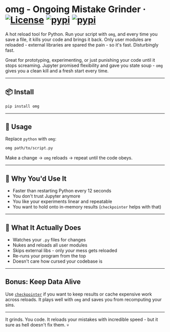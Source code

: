 # omg - Ongoing Mistake Grinder · [![License](https://img.shields.io/badge/license-MIT-blue)](https://github.com/Reddan/omg/blob/master/LICENSE) [![pypi](https://img.shields.io/pypi/v/omg)](https://pypi.org/project/omg/) [![pypi](https://img.shields.io/pypi/pyversions/omg)](https://pypi.org/project/omg/)

A hot reload tool for Python.
Run your script with `omg`, and every time you save a file, it kills your code and brings it back. Only user modules are reloaded - external libraries are spared the pain - so it's fast. Disturbingly fast.

Great for prototyping, experimenting, or just punishing your code until it stops screaming. Jupyter promised flexibility and gave you state soup - `omg` gives you a clean kill and a fresh start every time.

---

## 📦 Install

```bash
pip install omg
```

---

## 🚀 Usage

Replace `python` with `omg`:

```bash
omg path/to/script.py
```

Make a change → `omg` reloads → repeat until the code obeys.

---

## 🤔 Why You'd Use It

* Faster than restarting Python every 12 seconds
* You don't trust Jupyter anymore
* You like your experiments linear and repeatable
* You want to hold onto in-memory results (`checkpointer` helps with that)

---

## 🧨 What It Actually Does

* Watches your `.py` files for changes
* Nukes and reloads all user modules
* Skips external libs - only *your* mess gets reloaded
* Re-runs your program from the top
* Doesn't care how cursed your codebase is

---

## Bonus: Keep Data Alive

Use [`checkpointer`](https://github.com/Reddan/checkpointer) if you want to keep results or cache expensive work across reloads.
It plays well with `omg` and saves you from recomputing your sins.

---

It grinds. You code. It reloads your mistakes with incredible speed - but it sure as hell doesn't fix them. 💀
